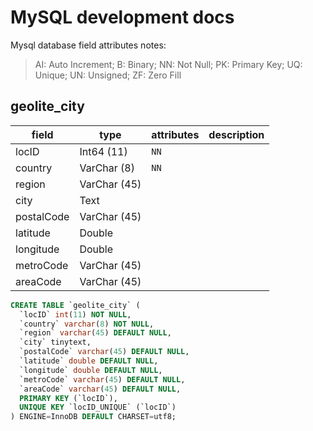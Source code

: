 ﻿# MySQL development docs
Mysql database field attributes notes:

> AI: Auto Increment; B: Binary; NN: Not Null; PK: Primary Key; UQ: Unique; UN: Unsigned; ZF: Zero Fill

## geolite_city


|field|type|attributes|description|
|-----|----|----------|-----------|
|locID|Int64 (11)|``NN``||
|country|VarChar (8)|``NN``||
|region|VarChar (45)|||
|city|Text|||
|postalCode|VarChar (45)|||
|latitude|Double|||
|longitude|Double|||
|metroCode|VarChar (45)|||
|areaCode|VarChar (45)|||

```SQL
CREATE TABLE `geolite_city` (
  `locID` int(11) NOT NULL,
  `country` varchar(8) NOT NULL,
  `region` varchar(45) DEFAULT NULL,
  `city` tinytext,
  `postalCode` varchar(45) DEFAULT NULL,
  `latitude` double DEFAULT NULL,
  `longitude` double DEFAULT NULL,
  `metroCode` varchar(45) DEFAULT NULL,
  `areaCode` varchar(45) DEFAULT NULL,
  PRIMARY KEY (`locID`),
  UNIQUE KEY `locID_UNIQUE` (`locID`)
) ENGINE=InnoDB DEFAULT CHARSET=utf8;
```



